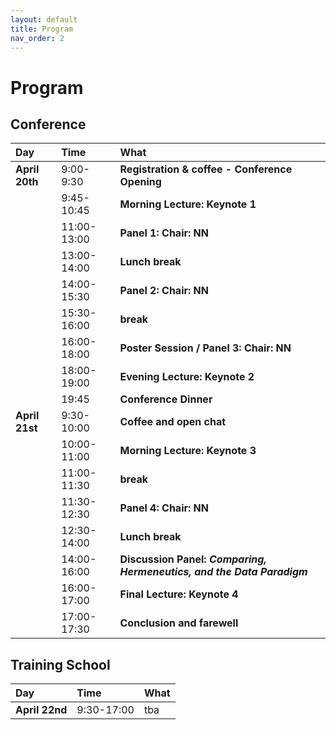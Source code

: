 ```yaml
---
layout: default
title: Program
nav_order: 2
---
```


# Program

## Conference

| Day       | Time | What                                     |
|:----------|:-----------|:-----------------------------------------|
| **April 20th** | 9:00-9:30 | **Registration & coffee - Conference Opening** |
| | 9:45-10:45 | **Morning Lecture: Keynote 1** |
| | 11:00-13:00 | **Panel 1: Chair: NN** <br> |
| | 13:00-14:00 | **Lunch break** |
| | 14:00-15:30 | **Panel 2: Chair: NN** <br> |
| | 15:30-16:00 | **break** <br> |
| | 16:00-18:00 | **Poster Session / Panel 3: Chair: NN** <br> |
| | 18:00-19:00 | **Evening Lecture: Keynote 2** <br> |
| | 19:45 | **Conference Dinner** |
| **April 21st** | 9:30-10:00 | **Coffee and open chat** |
| | 10:00-11:00 | **Morning Lecture: Keynote 3** |
| | 11:00-11:30 | **break** |
| | 11:30-12:30 | **Panel 4: Chair: NN** <br> |
| | 12:30-14:00 | **Lunch break** <br> |
| | 14:00-16:00 | **Discussion Panel: _Comparing, Hermeneutics, and the Data Paradigm_** <br> |
| | 16:00-17:00 | **Final Lecture: Keynote 4** <br> |
| | 17:00-17:30 | **Conclusion and farewell** |


## Training School

| Day       | Time | What                                     |
|:----------|:-----------|:-----------------------------------------|
| **April 22nd** | 9:30-17:00 | tba |


